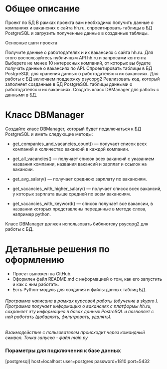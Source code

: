 # Общее описание

Проект по БД В рамках проекта вам необходимо получить данные о компаниях и вакансиях с сайта hh.ru, спроектировать таблицы в БД PostgreSQL и загрузить полученные данные в созданные таблицы.

Основные шаги проекта

Получите данные о работодателях и их вакансиях с сайта hh.ru. Для этого воспользуйтесь публичным API hh.ru и запросами контента
Выберете не менее 10 интересных компаний, от которых вы будете получать данные о вакансиях по API.
Спроектировать таблицы в БД PostgreSQL для хранения данных о работодателях и их вакансиях. Для работы с БД включаем поддержку psycopg2
Реализовать код, который заполняет созданные в БД PostgreSQL таблицы данными о работодателях и их вакансиях.
Создать класс DBManager для работы с данными в БД.
# Класс DBManager
Создайте класс DBManager, который будет подключаться к БД PostgreSQL и иметь следующие методы:

- get_companies_and_vacancies_count() — получает список всех компаний и количество вакансий в каждой компании.

- get_all_vacancies() — получает список всех вакансий с указанием названия компании, названия вакансий и зарплат и ссылок на вакансии.

- get_avg_salary() — получает среднюю зарплату по вакансиям.

- get_vacancies_with_higher_salary() — получает список всех вакансий, у которых зарплата выше средней по всем вакансиям.

- get_vacancies_with_keyword() — список получает все вакансии, в названии которых представлены переданные в методе слова, например python.

Класс DBManager должен использовать библиотеку psycopg2 для работы с БД.

# Детальные решения по оформлению
- Проект выложен на GitHub.
- Оформлен файл README.md с информацией о том, как его запустить и как с ним работать.
- Есть Python-модуль для создания и файлы данных таблиц БД.

###### Программа написана в рамках курсовой работы (обучение в skypro ). Программа получает информацию о вакансиях с платформы hh.ru, сохраняет эту информацию в базах данных PostreSQL и позволяет с ней работать (добавлять, фильтровать, удалять).

*Взаимодействие с пользователем происходит через командный символ. Точка запуска - файл main.py* 

### Пораметры для подключения к базе данных
[postgresql]
host=localhost
user=postgres
password=1810
port=5432

